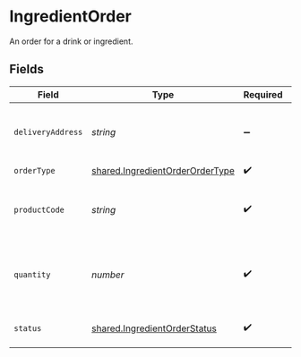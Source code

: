 # IngredientOrder

An order for a drink or ingredient.


## Fields

| Field                                                                                     | Type                                                                                      | Required                                                                                  | Description                                                                               | Example                                                                                   |
| ----------------------------------------------------------------------------------------- | ----------------------------------------------------------------------------------------- | ----------------------------------------------------------------------------------------- | ----------------------------------------------------------------------------------------- | ----------------------------------------------------------------------------------------- |
| `deliveryAddress`                                                                         | *string*                                                                                  | :heavy_minus_sign:                                                                        | The address to deliver the ingredient to.                                                 | 123 Main St, Anytown, USA                                                                 |
| `orderType`                                                                               | [shared.IngredientOrderOrderType](../../../sdk/models/shared/ingredientorderordertype.md) | :heavy_check_mark:                                                                        | N/A                                                                                       |                                                                                           |
| `productCode`                                                                             | *string*                                                                                  | :heavy_check_mark:                                                                        | The product code of the drink or ingredient.                                              | AC-A2DF3                                                                                  |
| `quantity`                                                                                | *number*                                                                                  | :heavy_check_mark:                                                                        | The number of units of the drink or ingredient to order.                                  |                                                                                           |
| `status`                                                                                  | [shared.IngredientOrderStatus](../../../sdk/models/shared/ingredientorderstatus.md)       | :heavy_check_mark:                                                                        | The status of the order.                                                                  |                                                                                           |